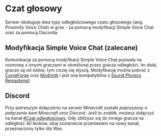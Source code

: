 # Czat głosowy

Serwer obsługuje dwa typy odległościowego czatu głosowego (ang. *Proximity Voice Chat*) w grze - za pomocą modyfikacji Simple Voice Chat oraz za pomocą Discorda.

## Modyfikacja Simple Voice Chat (zalecane)

Komunikacja za pomocą modyfikacji Simple Voice Chat pozwala na rozmowę z innymi graczami w określonej przez gracza odległości. Im dalej gracze są od siebie, tym ciszej się słyszą. Modyfikację można pobrać z [CurseForge](https://www.curseforge.com/minecraft/mc-mods/simple-voice-chat) oraz [Modrinth](https://modrinth.com/plugin/simple-voice-chat/versions?c=release) i jest ona kompatybilna z [Sound Physics Remastered](/rozgrywka/immersja.md#sound-physics-remastered).

## Discord

Przy pierwszym dołączeniu na serwer Minecraft został*ś poproszony o połączenie kont Minecraft oraz Discord. Jeśli to zrobił*ś, możesz dołączyć na kanał [#Czat odległościowy](https://discord.gg/RQaCahGgnr). Gdy zbliżysz się do innego gracza na odległość 40 bloków, obaj zostaniecie przeniesieni na nowy kanał, przeznaczony tylko dla Was.
